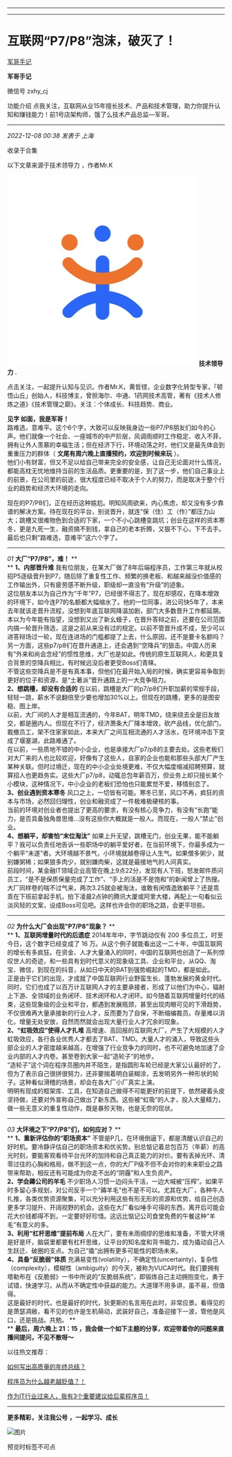 ----------------------------------------
----------------------------------------
#  互联网“P7/P8”泡沫，破灭了！

[ 军哥手记 ](javascript:void\(0\);)

**军哥手记** ![]()

微信号 zxhy_cj

功能介绍 点我关注，互联网从业15年擅长技术、产品和技术管理，助力你提升认知和赚钱能力！前1号店架构师，饿了么技术产品总监—军哥。

____

_2022-12-08 00:38_ _发表于 上海_

收录于合集

以下文章来源于技术领导力 ，作者Mr.K

![](images/0)
**技术领导力** .

点击关注，一起提升认知与见识。作者Mr.K，黄哲铿，企业数字化转型专家，「顿悟山丘」创始人，科技博主，曾担海尔、中通、1药网技术高管，著有《技术人修炼之道》《技术管理之巅》。关注：个体成长、科技趋势、商业。

  
**见字 如面，我是军哥！**  
路难选，意难平。这个6个字，大致可以反映我身边一些P7/P8朋友们如今的心声。他们就像一个社会、一座城市的中产阶层，风调雨顺时工作稳定、收入不菲，拥有让外人羡慕的幸福生活；但在经济下行，环境动荡之时，他们又是最先体会到重重压力的群体（
**文尾有周六晚上直播预约，欢迎到时候来玩** ）。  
他们小有财富，但又不足以给自己带来完全的安全感，让自己无论面对什么情况，都能高枕无忧地维持当前的生活品质。更重要的是，到了这一步，他们自己事业上的前景，在公司里的前途，很大程度已经不取决于个人的努力，而是取决于整个行业的趋势和经济大环境的走向。  
  
现在的P7/P8们，正在经历这种尴尬。明知风雨欲来，内心焦虑，却又没有多少靠谱的解决方案。待在现在的平台，别说晋升，就连“保（住）工（作）”都压力山大；跳槽又很难物色到合适的下家，一个不小心跳槽变跳坑；创业在这样的资本寒冬，更是九死一生，融资搞不到钱，拿自己的老本折腾，又狠不下心，下不去手。最后也只剩“路难选，意难平”这六个字了。  

* * *

  
 _01_ **大厂“P7/P8”，难！** **  
** **1、内部晋升难**
我有位朋友，在某大厂做了8年后端程序员，工作第三年就从校招P5逐级晋升到P7，随后除了重复性工作、频繁的换老板、和越来越没价值感的工作输出外，只有疲劳感不断升级，职级却一直没有“升级”的迹象。  
这位朋友本以为自己作为“千年”P7，已经很不得志了，现在却感叹，在降本增效的环境下，如今连P7的名额都大幅缩水了。他的一位同事，进公司快5年了，本来去年就该走晋升流程，没想到年底互联网降温加剧，部门大多数晋升工作都延期。本以为今年能有指望，没想到又出了新幺蛾子，在晋升答辩之前，还要在公司范围内搞一轮晋升筛选，这是之前从来没有过的规定。以前不管晋升成不成，至少可以进答辩场过一轮，现在连进场的门槛都提了上去，什么原因，还不是要卡名额吗？  
另一方面，这些p7/p8们在晋升通道上，还会遇到“空降兵”的狙击。中国人历来有“外来和尚会念经”的惯性思维，大厂也是如此。传统的原生互联网人，和更具复合背景的空降兵相比，有时候远没后者更受Boss们青睐。  
不管这些空降兵是不是有真本事，但他们在最开始入局的时候，确实更容易争取到更好的位子和资源，是“土著派”晋升通路上的一大竞争阻力。  
 **2、想跳槽，却没有合适的**
在以前，跳槽是大厂的p7/p8们升职加薪的常规手段，轻轻一跳，薪水不说翻倍至少要也增加30%以上。但现在的跳槽，更多的是图安稳、图上岸。  
以前，大厂间的人才是相互流通的，今年BAT，明年TMD，绕来绕去全是旧友故交，都是圈内人。但现在不行了，经济萧条大厂降本增效，砍产品线，优化部门，裁撤员工，架不住家家如此，本来大厂之间互相流通的人才活水，在环境冲击下变成了堰塞湖，此路难通了。  
在以前，一些质地不错的中小企业，也是承接大厂p7/p8的主要去处。这些老板们对大厂来的人也比较欢迎，好像有了这些人，自家的企业也能和那些头部大厂产生某种关联。但时过境迁，现在的中小企业处境更难，不仅大幅度缩减招聘预算，就算招人也更趋务实。这些大厂p7/p8，动辄总包年薪百万，但业务上却只擅长某个小模块，这种情况下，中小企业的老板们恐怕也只能累觉不爱，移情别恋了。  
 **3、创业遇到资本寒冬** 风口之上，一切皆有可能。寒冬已至，风口不再，疯狂的资本与市场，必然回归理性，创业和融资成了一件极难极硬核的事。  
当前的环境对创业者也提出了更高的要求，有没有核心竞争力，有没有“长跑”能力，是否具备独角兽思维…没有这些你大概就是一般人。而现在，一般人“禁止”创业。  
 **4、想躺平，却害怕“末位淘汰”**
如果上升无望，跳槽无门，创业无果，能不能躺平？我可以负责任地告诉一些职场中的躺平爱好者，在当前环境下，你最多成为一个躺平“未遂”者。大环境越不景气，小环境就越卷得让人生气。如果僧多粥少，就别嫌粥稀；如果狼多肉少，就别嫌肉柴，这就是最接地气的人间真实。  
前段时间，某金融IT领域企业高管在晚上9点22分，发现有人下班，怒发邮件质问员工，“是不是保质保量完成了工作”、“手上的活是不是饱和”的新闻曾上了热搜。大厂同样卷的喘不过气来，两次3.25就会被淘汰，谁敢有闲情逸致躺平？还是乖乖在下班前拿起手机，拍下凌晨2点钟的腾讯大厦或阿里大楼，再配上一句看似云淡风轻的文案，设成Boss可见吧。这样也许会你的职场之路，会更平坦些。

  

* * *

  
 _02_ **为什么大厂会出现"P7/P8"现象？** **  
** **1、互联网增量时代的后遗症** 2014年年中，字节跳动仅有 200 多位员工，时至今日，这个数字已经变成了 16
万。从这个例子就能看出这一二十年，中国互联网的增长有多疯狂。在资金、人才大量涌入的同时，中国的互联网也创造了一系列惊叹世人的奇迹，和一些具有划时代意义的现象级工具、企业和平台，从QQ、淘宝、微信，到现在的抖音，从如日中天的BAT到强势崛起的TMD，都是如此。  
正是由于它们的出现，才成就了中国互联网行业野蛮生长、蓬勃发展的黄金时代。同时，它们也成了以百万计互联网人才的主要承接者，形成了以他们为中心，辐射上下游、全领域的业务闭环、技术闭环和人才闭环。如今随着互联网增量时代的结束，这些现象级的企业和平台，都遇到发展瓶颈，甚至出现肉眼可见的下滑趋势，不仅很难再大量承接新的行业人才，反而要为了自保，不断缩编裁员。存量难以消化，增量无处安放，自然而然就会出现大量行业人才冗余的现象。  
 **2、“虹吸效应”使得人才扎堆**
高增速、高回报的互联网大厂，产生了大规模的人才虹吸效应，各行各业优秀人才都去了BAT、TMD。大量人才的涌入，导致这些头部企业的人才密度越来越高，在增强了行业竞争力的同时，也不可避免地加速了企业内部的人才内卷。甚至卷到大家一起“造轮子”的地步。  
“造轮子”这个词在程序员圈内并不陌生，是指圆形车轮已经是大家公认最好的了，但为了表示自己很拼很努力，还非要揣着明白装糊涂，去发明另外一种形状的轮子。这种看似滑稽的场景，却会在各大厂小厂真实上演。  
明明有现成的框架库、工具，在知道自己做得不可能更好的前提下，依然硬着头皮坚持做，还要对外宣称自己做出了新东西。这些被“虹吸”的人才，投入大量精力，做一些无意义的重复性动作，既是暴殄天物，也是无奈的现状。

  

* * *

  
 _03_ **大环境之下“P7/P8”们，如何应对？** **  
** **1、重新评估你的“职场资本”**
不管是P几，在环境倒逼下，都是清醒认识自己的好时机。要冷静评估自己的职场资本和优劣势。别总惦记着总包百万（年薪）的高光时刻，要能客观看待平台光环的加持和自己真正能力的对价。要有丢掉光环、清零过往的心胸和格局，做不到这一点，你的大厂P级不但不会对你的未来职业之路带来帮助，相反还有可能成为你走不出的“阴霾”和人生负资产。  
 **2、学会薅公司的羊毛**
不少职场人习惯一边闷头干活，一边大喊被“压榨”。如果平时多留心多规划，对公司反手一个“薅羊毛”也不是不可以。尤其在大厂，各种牛人扎推，各类优势资源聚集，可以充分利用这些有形无形的资源和优势，给自己创造更多学习提升、开阔视野的机会。这些在大厂看似唾手可得的东西，离开后可能会花大价钱都得不到，一定要好好珍惜。这远比惦记公司食堂免费的午餐这种“羊毛”有意义的多。  
 **3、利用“杠杆思维”提前布局**
人在大厂，要有未雨绸缪的思维和准备，不管大环境是好是坏，脑袋里都要有杠杆思维，让平台的知名度和背书能力，成为撬动自己人生跃迁、破圈的支点。为自己“撬”出拥有更多可能性的职场未来。  
 **4、具备“反脆弱”体质**
充满易变性(volatility），不确定性(uncertainty)，复杂性（complexity），模糊性（ambiguity）的今天，被称为VUCA时代。我们要拥有塔勒布在《反脆弱》一书中所说的“反脆弱系统”，即锻炼自己主动拥抱变化，勇于试错，快速学习，从而从不确定性中获益的能力。大道理不用多讲，虽不易，但值得。  
这是最好的时代，也是最好的时代，狄更斯的名言用在此时，非常应景。看得见的是萧瑟凋敝，看不见的也许是生机萌动，武装好自己，准备迎接下一波，管他是风口，还是挑战。共勉。
**  
** **最后，周六晚上 21：15 ，我会做一个如下主题的分享，欢迎带着你的问题来直播间提问，不见不散呀～**

以往热文推荐：

[如何写出高质量的年终总结？](http://mp.weixin.qq.com/s?__biz=MzA3MDU2MjM4Ng==&mid=2247497151&idx=1&sn=7e8b859b23a76ec4f49d852fced42a64&chksm=9f385282a84fdb942d6f3d7686b67b0df30bb12ece72b1e2c60fc2c14900e63cdc31b1d4b9dc&scene=21#wechat_redirect)  

[程序员为什么越老越贬值？！](http://mp.weixin.qq.com/s?__biz=MzA3MDU2MjM4Ng==&mid=2247497137&idx=1&sn=453487a5b8ab4968da9bc4ba1528b88b&chksm=9f38528ca84fdb9ac647d2cc61b5232d6a8d6d7bcfd111c90bae0456b2fa66b27c358d1d6588&scene=21#wechat_redirect)

[作为IT行业过来人，我有3个重要建议给后辈程序员！](http://mp.weixin.qq.com/s?__biz=MzA3MDU2MjM4Ng==&mid=2247497121&idx=1&sn=053f9ce975a1a10cba79931889341b6c&chksm=9f38529ca84fdb8aa090f60978ba6176d1b3b0972f65cf36448fcda843999179dca897127443&scene=21#wechat_redirect)

  

* * *

  

 **更多精彩，关注我公号** **，一起学习、成长**

![图片](https://mmbiz.qpic.cn/mmbiz_png/b96CibCt70iaajvl7fD4ZCicMcjhXMp1v6UibM134tIsO1j5yqHyNhh9arj090oAL7zGhRJRq6cFqFOlDZMleLl4pw/640?wx_fmt=png&wxfrom=5&wx_lazy=1&wx_co=1)

  

预览时标签不可点

